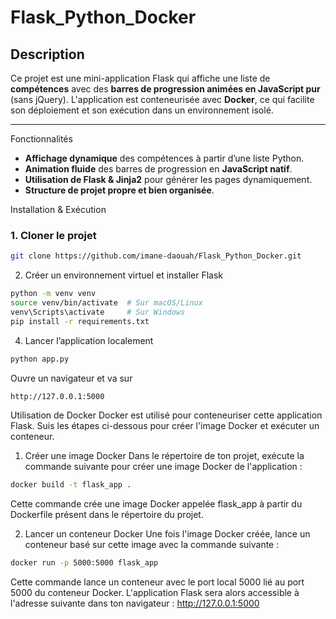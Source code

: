# Flask_Python_Docker 

## Description  
Ce projet est une mini-application Flask qui affiche une liste de **compétences** avec des **barres de progression animées en JavaScript pur** (sans jQuery). L'application est conteneurisée avec **Docker**, ce qui facilite son déploiement et son exécution dans un environnement isolé.

---

Fonctionnalités  
- **Affichage dynamique** des compétences à partir d’une liste Python.  
- **Animation fluide** des barres de progression en **JavaScript natif**.  
- **Utilisation de Flask & Jinja2** pour générer les pages dynamiquement.  
- **Structure de projet propre et bien organisée**.



Installation & Exécution

### 1. Cloner le projet
```bash
git clone https://github.com/imane-daouah/Flask_Python_Docker.git
```

2. Créer un environnement virtuel et installer Flask
```bash
python -m venv venv
source venv/bin/activate  # Sur macOS/Linux
venv\Scripts\activate     # Sur Windows
pip install -r requirements.txt
```
4. Lancer l’application localement
```bash
python app.py
```
Ouvre un navigateur et va sur 
```bash
http://127.0.0.1:5000 
```
Utilisation de Docker
Docker est utilisé pour conteneuriser cette application Flask. Suis les étapes ci-dessous pour créer l'image Docker et exécuter un conteneur.

1. Créer une image Docker
Dans le répertoire de ton projet, exécute la commande suivante pour créer une image Docker de l'application :
```bash
docker build -t flask_app .
```
Cette commande crée une image Docker appelée flask_app à partir du Dockerfile présent dans le répertoire du projet.

2. Lancer un conteneur Docker
Une fois l'image Docker créée, lance un conteneur basé sur cette image avec la commande suivante :
```bash
docker run -p 5000:5000 flask_app
```
Cette commande lance un conteneur avec le port local 5000 lié au port 5000 du conteneur Docker. L'application Flask sera alors accessible à l'adresse suivante dans ton navigateur :
http://127.0.0.1:5000

